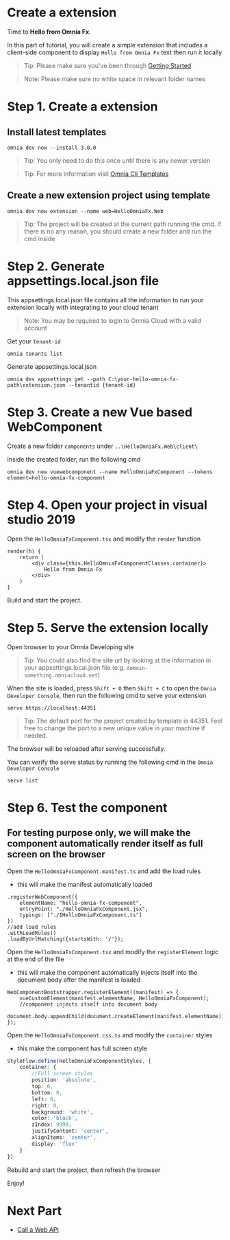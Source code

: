 # Create a extension

Time to **Hello from Omnia Fx**.

In this part of tutorial, you will create a simple extension that includes a client-side component to display `Hello from Omnia Fx` text then run it locally

>Tip: Please make sure you've been through [Getting Started](../../getting-started)

>Note: Please make sure no white space in relevant folder names 

# Step 1. Create a extension

## Install latest templates

```
omnia dev new --install 3.0.0
```

>Tip: You only need to do this once until there is any newer version

>Tip: For more information visit [Omnia Cli Templates](https://github.com/preciofishbone/omniaclitemplates)

## Create a new extension project using template

```
omnia dev new extension --name web=HelloOmniaFx.Web
```

>Tip: The project will be created at the current path running the cmd. If there is no any reason, you should create a new folder and run the cmd inside

# Step 2. Generate appsettings.local.json file

This appsettings.local.json file contains all the information to run your extension locally with integrating to your cloud tenant

>Note: You may be required to login to Omnia Cloud with a valid account

Get your `tenant-id`

```
omnia tenants list
```

Generate appsettings.local.json

```
omnia dev appsettings get --path C:\your-hello-omnia-fx-path\extension.json --tenantid {tenant-id}
```

# Step 3. Create a new Vue based WebComponent

Create a new folder `components` under `..\HelloOmniaFx.Web\client\`

Inside the created folder, run the following cmd

```
omnia dev new vuewebcomponent --name HelloOmniaFxComponent --tokens element=hello-omnia-fx-component
```

# Step 4. Open your project in visual studio 2019

Open the `HelloOmniaFxComponent.tsx` and modify the `render` function 

```tsx
render(h) {
    return (
        <div class={this.HelloOmniaFxComponentClasses.container}>
            Hello from Omnia Fx
        </div>
    )
}
```

Build and start the project. 

# Step 5. Serve the extension locally 

Open browser to your Omnia Developing site

>Tip: You could also find the site url by looking at the information in your appsettings.local.json file (e.g. `domain-something.omniacloud.net`)

When the site is loaded, press `Shift + O` then `Shift + C` to open the `Omnia Developer Console`, then run the following cmd to serve your extension

```
serve https://localhost:44351
```

>Tip: The default port for the project created by template is 44351. Feel free to change the port to a new unique value in your machine if needed.

The browser will be reloaded after serving successfully.

You can verify the serve status by running the following cmd in the `Omnia Developer Console`

```
serve list
```

# Step 6. Test the component

## For testing purpose only, we will make the component automatically render itself as full screen on the browser


Open the `HelloOmniaFxComponent.manifest.ts` and add the load rules

-   this will make the manifest automatically loaded

```tsx
.registerWebComponent({
    elementName: "hello-omnia-fx-component",
    entryPoint: "./HelloOmniaFxComponent.jsx",
    typings: ["./IHelloOmniaFxComponent.ts"]
})
//add load rules
.withLoadRules()
.loadByUrlMatching({startsWith: '/'});
```

Open the `HelloOmniaFxComponent.tsx` and modify the `registerElement` logic at the end of the file 

-   this will make the component automatically injects itself into the document body after the manifest is loaded

```tsx
WebComponentBootstrapper.registerElement((manifest) => {
    vueCustomElement(manifest.elementName, HelloOmniaFxComponent);
    //component injects itself into document body
    document.body.appendChild(document.createElement(manifest.elementName));
});
```

Open the `HelloOmniaFxComponent.css.ts` and modify the `container` styles

-   this make the component has full screen style

```ts
StyleFlow.define(HelloOmniaFxComponentStyles, {
    container: {
        //Full screen styles
        position: 'absolute',
        top: 0,
        bottom: 0,
        left: 0,
        right: 0,
        background: 'white',
        color: 'black',
        zIndex: 9999,
        justifyContent: 'center',
        alignItems: 'center',
        display: 'flex'
    }
})
```

Rebuild and start the project, then refresh the browser

Enjoy!

# Next Part
-   [Call a Web API](../call-web-api)
